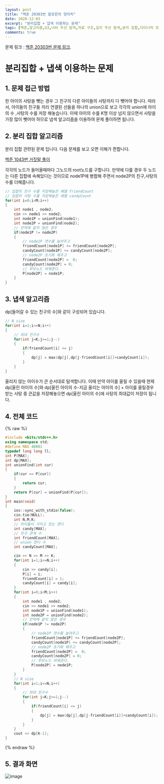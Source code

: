 ```yaml
---
layout: post
title: "백준 20303번 할로윈의 양아치"
date: 2020-12-03
excerpt: "분리집합 + 냅색 이용하는 문제"
tags: [백준,알고리즘,G3,너비 우선 탐색,자료 구조,깊이 우선 탐색,분리 집합,다이나믹 프로그래밍,그래프 이론,그래프 탐색,배낭 문제]
comments: true
---
```


문제 링크 : [백준 20303번 문제 링크](https://www.acmicpc.net/problem/20303).

# 분리집합 + 냅색 이용하는 문제

## 1. 문제 접근 방법

한 아이의 사탕을 뺏는 경우 그 친구의 다른 아이들의 사탕까지 다 뺏어야 합니다. 
따라서, 아이들의 친구들 끼리 연결된 선들을 하나의 union으로 보고 각각의 union에 아이의 수 ,사탕의 수를 저장 해놓습니다.
이때 아이의 수를 K명 이상 넘지 않으면서 사탕을 가장 많이 뺏어야 하므로
냅색 알고리즘을 이용하여 문제 풀이하면 됩니다.

## 2. 분리 집합 알고리즘

분리 집합 관련된 문제 입니다. 다음 문제를 보고 오면 이해가 편합니다. 

[백준 1043번 거짓말 풀이](https://seogi98.github.io//1043-%EA%B1%B0%EC%A7%93%EB%A7%90/)

각각의 노드가 들어올때마다 그노드의 root노드를 구합니다. 만약에
다를 경우 두 노드는 다른 집합에 속해있다는 것이므로
node1P에 병합해 주면서 node2P의 친구,사탕의 수를 더해줍니다.

```c++
// 집합의 친구 수를 저장해놓은 배열 friendCount
// 집합의 사탕 수를 저장해놓은 배열 candyCount
for(int i=0;i<M;i++)
{
	int node1 , node2;
	cin >> node1 >> node2;
	int node1P = unionFind(node1);
	int node2P = unionFind(node2);
	// 만약에 같지 않은 경우
	if(node1P != node2P)
	{
		// node1P 갯수를 늘려주고
		friendCount[node1P] += friendCount[node2P];
		candyCount[node1P] += candyCount[node2P];
		// node2P 초기화 해주고
		friendCount[node2P] =  0;
		candyCount[node2P] = 0;
		// 부모노드 바꿔준다.
		P[node2P] = node1P;
	}
}
```

## 3. 냅색 알고리즘

dp[들어갈 수 있는 친구의 수]와 같이 구성되어 있습니다.
```c++
// N size
for(int i=1;i<=N;i++)
{
	// 최대 친구수 
	for(int j=K;j>=1;j--)
	{
		if(friendCount[i] <= j)
		{
			dp[j] = max(dp[j],dp[j-friendCount[i]]+candyCount[i]);
		} 
	}
}

```
울리지 않는 아이수가 큰 순서대로 탐색합니다. 이때 만약 아이를 울릴 수  있을때 현제 dp[울린 아이의 수]와 dp[울린 아이의 수-지금 울리는 아이의 수] + 아이를 울릴경우 받는 사탕 중 큰값을 저장해놓으면 dp[울린 아이의 수]에 사탕의 최대값이 저장이 됩니다.



## 4. 전체 코드
{% raw %}
```c++
#include <bits/stdc++.h>
using namespace std;
#define MAX 40001
typedef long long ll;
int P[MAX];
int dp[MAX];
int unionFind(int cur)
{
    if(cur == P[cur])
    {
        return cur;
    }
    return P[cur] = unionFind(P[cur]);
}
int main(void)
{
    ios::sync_with_stdio(false);
    cin.tie(NULL);
    int N,M,K;
    // 아이들이 가지고 있는 캔디
    int candy[MAX];
    // 친구 관계 수
    int friendCount[MAX];
    // union 캔디 수
    int candyCount[MAX];

    cin >> N >> M >> K;
    for(int i=1;i<=N;i++)
    {
        cin >> candy[i];
        P[i] = i;
        friendCount[i] = 1;
        candyCount[i] = candy[i];
    }
    for(int i=0;i<M;i++)
    {
        int node1 , node2;
        cin >> node1 >> node2;
        int node1P = unionFind(node1);
        int node2P = unionFind(node2);
        // 만약에 같지 않은 경우
        if(node1P != node2P)
        {
            // node1P 갯수를 늘려주고
            friendCount[node1P] += friendCount[node2P];
            candyCount[node1P] += candyCount[node2P];
            // node2P 초기화 해주고
            friendCount[node2P] =  0;
            candyCount[node2P] = 0;
            // 부모노드 바꿔준다.
            P[node2P] = node1P;
        }
    }
    // N size
    for(int i=1;i<=N;i++)
    {
        // 최대 친구수 
        for(int j=K;j>=1;j--)
        {
            if(friendCount[i] <= j)
            {
                dp[j] = max(dp[j],dp[j-friendCount[i]]+candyCount[i]);
            } 
        }
    }
    cout << dp[K-1];
}

```
{% endraw %}


## 5. 결과 화면


![image](https://user-images.githubusercontent.com/44061558/100966634-be490d80-3570-11eb-9562-d557e82da709.png)
